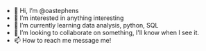 - 👋 Hi, I’m @oastephens
- 👀 I’m interested in anything interesting
- 🌱 I’m currently learning data analysis, python, SQL
- 💞️ I’m looking to collaborate on something, I'll know when I see it.
- 📫 How to reach me message me!

<!---
oastephens/oastephens is a ✨ special ✨ repository because its `README.md` (this file) appears on your GitHub profile.
You can click the Preview link to take a look at your changes.
--->
